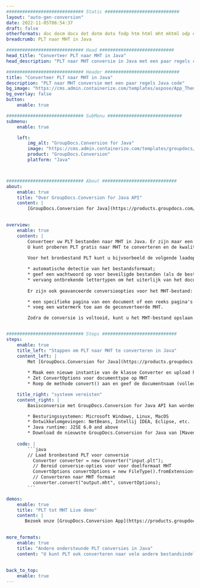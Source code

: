 ```yaml
---
############################# Static ############################
layout: "auto-gen-conversion"
date: 2022-11-05T06:54:37
draft: false
otherformats: doc docm docx dot dotm dotx fodp htm html mht mhtml odp odt otp pot potm potx pps ppsm ppsx ppt pptm pptx rtf
breadcrumb: PLT naar MHT in Java

############################# Head ############################
head_title: "Converteer PLT naar MHT in Java"
head_description: "PLT naar MHT conversie in Java met een paar regels code. Converteer meer dan 160 bestandsindelingen met de GroupDocs-documentconversie-API voor Java"

############################# Header ############################
title: "Converteer PLT naar MHT in Java"
description: "PLT naar MHT conversie met een paar regels Java code"
bg_image: "https://cms.admin.containerize.com/templates/aspose/App_Themes/V3/images/bg/header1.png"
bg_overlay: false
button:
    enable: true

############################# SubMenu ############################
submenu:
    enable: true

    left:
        img_alt: "GroupDocs.Conversion for Java"
        image: "https://cms.admin.containerize.com/templates/groupdocs/images/product-logos/90x90-noborder/groupdocs-conversion-java.png"
        product: "GroupDocs.Conversion"
        platform: "Java"



############################# About ############################
about:
    enable: true
    title: "Over GroupDocs.Conversion for Java API"
    content: |
        [GroupDocs.Conversion for Java](https://products.groupdocs.com/conversion/java/) is een geavanceerde conversie-API voor bestandsindelingen voor het converteren tussen populaire afbeeldings- en documentindelingen zoals Microsoft Office, OpenDocument, PDF, HTML, e-mail, CAD. en nog veel meer met slechts een paar regels code. De native API detecteert automatisch de formaten van de originele documenten en biedt veel opties voor het aanpassen van de geconverteerde documenten. Naast de functie om informatie uit een document te extraheren, ondersteunt het standaard ook het cachen van de conversieresultaten naar de lokale schijf. Elk type cacheopslag kan echter worden ondersteund door de juiste interfaces te implementeren - Amazon S3, Dropbox, Google Drive, Windows Azure, Reddis of andere.
    

overview:
    enable: true
    content: |
        Converteer uw PLT bestanden naar MHT in Java. Er zijn maar een paar regels Java code nodig op elk platform naar keuze, zoals Windows, Linux, macOS.
        U kunt proberen PLT gratis naar MHT te converteren en de kwaliteit van de conversieresultaten te evalueren. Naast eenvoudige scripts voor bestandsconversie, kunt u meer geavanceerde opties proberen voor het laden van het PLT-bronbestand en het opslaan van de MHT-uitvoer. 
        
        Voor het bronbestand PLT kunt u bijvoorbeeld de volgende laadopties gebruiken:

        * automatische detectie van het bestandsformaat;
        * geef een wachtwoord op voor beveiligde bestanden (als de bestandsindeling dit ondersteunt);
        * vervang ontbrekende lettertypen om het uiterlijk van het document te behouden.
        
        Er zijn ook geavanceerde conversieopties voor het MHT-bestand:

        * een specifieke pagina van een document of een reeks pagina's converteren;
        * voeg een watermerk toe aan de geconverteerde MHT.

        Zodra de conversie is voltooid, kunt u het MHT-bestand opslaan in uw lokale bestandspad of in opslag van derden, zoals FTP, Amazon S3, Google Drive, Dropbox enz. Let op - om PLT te converteren tot MHT, hoeft u geen extra software te installeren, zoals MS Office, Open Office, Adobe Acrobat Reader etc.


############################# Steps ############################
steps:
    enable: true
    title_left: "Stappen om PLT naar MHT te converteren in Java"
    content_left: |
        Met [GroupDocs.Conversion for Java](https://products.groupdocs.com/conversion/java/) kunnen ontwikkelaars het PLT-bestand eenvoudig converteren naar MHT met een paar regels code.
        
        * Maak een nieuwe instantie van de klasse Converter en upload het bestand PLT met het volledige pad
        * Zet ConvertOptions voor documenttype op MHT
        * Roep de methode convert() aan en geef de documentnaam (volledig pad) en formaat (MHT) door als parameter

    title_right: "systeem vereisten"
    content_right: |
        Basisconversie met GroupDocs.Conversion for Java API kan worden gedaan met slechts een paar regels code. Onze API's worden ondersteund op alle belangrijke platforms en besturingssystemen. Voordat u de onderstaande code uitvoert, moet u ervoor zorgen dat de volgende vereisten op uw systeem zijn geïnstalleerd.

        * Besturingssystemen: Microsoft Windows, Linux, MacOS
        * Ontwikkelomgevingen: NetBeans, Intellij IDEA, Eclipse, etc.
        * Java runtime: J2SE 6.0 and above
        * Download de nieuwste GroupDocs.Conversion for Java van [Maven](https://repository.groupdocs.com/webapp/#/artifacts/browse/tree/General/repo/com/groupdocs/groupdocs-conversion)
         
    code: |
        ```java    
        // Laad bronbestand PLT voor conversie
          Converter converter = new Converter("input.plt");
          // Bereid conversie-opties voor voor doelformaat MHT
          ConvertOptions convertOptions = new FileType().fromExtension("mht").getConvertOptions();
          // Converteren naar MHT formaat
          converter.convert("output.mht", convertOptions);
        ```

demos:
    enable: true
    title: "PLT tot MHT Live demo"
    content: |
       Bezoek onze [GroupDocs.Conversion App](https://products.groupdocs.app/conversion/family) website en probeer PLT naar MHT conversie nu. De gratis demo heeft de volgende voordelen:
          

more_formats:
    enable: true
    title: "Andere ondersteunde PLT conversies in Java"
    content: "U kunt PLT ook converteren naar vele andere bestandsindelingen. Zie de lijst hieronder."
       
       
back_to_top:
    enable: true
---
```

